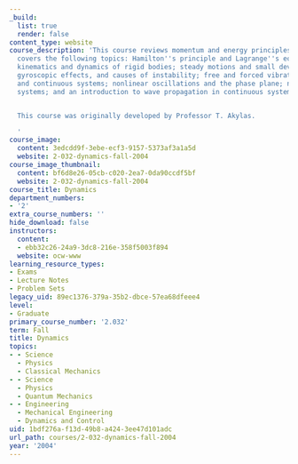 ```yaml
---
_build:
  list: true
  render: false
content_type: website
course_description: 'This course reviews momentum and energy principles, and then
  covers the following topics: Hamilton''s principle and Lagrange''s equations; three-dimensional
  kinematics and dynamics of rigid bodies; steady motions and small deviations therefrom,
  gyroscopic effects, and causes of instability; free and forced vibrations of lumped-parameter
  and continuous systems; nonlinear oscillations and the phase plane; nonholonomic
  systems; and an introduction to wave propagation in continuous systems.


  This course was originally developed by Professor T. Akylas.

  '
course_image:
  content: 3edcdd9f-3ebe-ecf3-9157-5373af3a1a5d
  website: 2-032-dynamics-fall-2004
course_image_thumbnail:
  content: bf6d8e26-05cb-c020-2ea7-0da90ccdf5bf
  website: 2-032-dynamics-fall-2004
course_title: Dynamics
department_numbers:
- '2'
extra_course_numbers: ''
hide_download: false
instructors:
  content:
  - ebb32c26-24a9-3dc8-216e-358f5003f894
  website: ocw-www
learning_resource_types:
- Exams
- Lecture Notes
- Problem Sets
legacy_uid: 89ec1376-379a-35b2-dbce-57ea68dfeee4
level:
- Graduate
primary_course_number: '2.032'
term: Fall
title: Dynamics
topics:
- - Science
  - Physics
  - Classical Mechanics
- - Science
  - Physics
  - Quantum Mechanics
- - Engineering
  - Mechanical Engineering
  - Dynamics and Control
uid: 1bdf276a-f13d-49b8-a424-3ee47d101adc
url_path: courses/2-032-dynamics-fall-2004
year: '2004'
---
```

